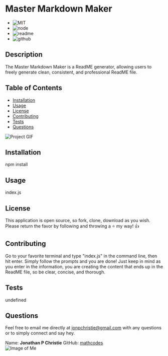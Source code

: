 
# Master Markdown Maker

* ![MIT](https://img.shields.io/badge/License-MIT-orange/) 
* ![node](https://img.shields.io/badge/node.js-enabled-green/) 
* ![readme](https://img.shields.io/badge/README-generator-blue/) 
* ![github](https://img.shields.io/badge/GitHub-enabled-black/)

## Description
The Master Markdown Maker is a ReadME generator, allowing users to freely generate clean, consistent, and professional ReadME file. 

## Table of Contents

* [Installation](#installation)
* [Usage](#usage)
* [License](#license)
* [Contributing](#contributing)
* [Tests](#tests)
* [Questions](#questions)


![Project GIF](https://github.com/mathcodes/ReadMe-Generator/blob/master/assets/NPM_READMEGEN.gif?raw=true)

## Installation
npm install
## Usage
index.js
## License
This application is open source, so fork, clone, download as you wish. Please return the favor by following and throwing a :star: my way! :+1:
## Contributing
Go to your favorite terminal and type "index.js" in the command line, then hit enter. Simply follow the prompts and you are done! Just keep in mind as you enter in the information, you are creating the content that ends up in the ReadME file, so be clear, concise, and thorough. 
## Tests
undefined
## Questions
Feel free to email me directly at jonpchristie@gmail.com with any questions or to simply connect and say hey.

Name: __Jonathan P Christie__
GitHub: [mathcodes](https://github.com/mathcodes)  
![Image of Me](https://avatars0.githubusercontent.com/u/17928947?v=4)
